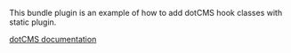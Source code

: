 This bundle plugin is an example of how to add dotCMS hook classes with static plugin.

[dotCMS documentation](https://dotcms.com/docs/latest/static-plugins)
